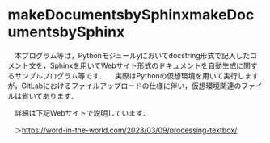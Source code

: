 # makeDocumentsbySphinxmakeDocumentsbySphinx
　本プログラム等は，Pythonモジュールyにおいてdocstring形式で記入したコメント文を，Sphinxを用いてWebサイト形式のドキュメントを自動生成に関するサンプルプログラム等です．
　実際はPythonの仮想環境を用いて実行しますが，GitLabにおけるファイルアップロードの仕様に伴い，仮想環境関連のファイルは省いてあります．
 
　詳細は下記Webサイトで説明しています．
 
 　＞https://word-in-the-world.com/2023/03/09/processing-textbox/
